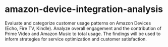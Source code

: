 # amazon-device-integration-analysis
Evaluate and categorize customer usage patterns on Amazon Devices (Echo, Fire TV, Kindle). Analyze overall engagement and the contribution of Prime Video and Amazon Music to total usage. The findings will be used to inform strategies for service optimization and customer satisfaction.
